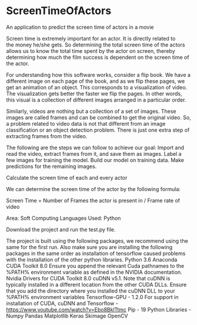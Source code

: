 # ScreenTimeOfActors
An application to predict the screen time of actors in a movie


  Screen time is extremely important for an actor. It is directly related to the money
he/she gets. So determining the total screen time of the actors allows us to know the total time
spent by the actor on screen, thereby determining how much the film success is dependent on
the screen time of the actor.

  For understanding how this software works, consider a flip book. We have a different
image on each page of the book, and as we flip these pages, we get an animation of an object.
This corresponds to a visualization of video. The visualization gets better the faster we flip
the pages. In other words, this visual is a collection of different images arranged in a
particular order.

  Similarly, videos are nothing but a collection of a set of images. These images are
called frames and can be combined to get the original video. So, a problem related to video
data is not that different from an image classification or an object detection problem. There is
just one extra step of extracting frames from the video.

  The following are the steps we can follow to achieve our goal: Import and read the
video, extract frames from it, and save them as images. Label a few images for training the
model. Build our model on training data. Make predictions for the remaining images.

Calculate the screen time of each and every actor

We can determine the screen time of the actor by the following formula:

Screen Time = Number of Frames the actor is present in / Frame rate of video

Area: Soft Computing
Languages Used: Python






Download the project and run the test.py file.

The project is built using the following packages, we recommend using the same for the first run. Also make sure you are installing the following packages in the same order as installation of tensorflow caused problems with the installation of the other python libraries.
Python 3.6
Anaconda
CUDA Toolkit 8.0 Ensure you append the relevant Cuda pathnames to the %PATH% environment variable as defined in the NVIDIA documentation.
Nvidia Drivers for CUDA Toolkit 8.0
cuDNN v5.1. Note that cuDNN is typically installed in a different location from the other CUDA DLLs. Ensure that you add the directory where you installed the cuDNN DLL to your %PATH% environment variables
Tensorflow-GPU - 1.2.0
For support in installation of CUDA, cuDNN and Tensorflow - https://www.youtube.com/watch?v=Ebo8BklTtmc
Pip - 19
Python Libraries - 
Numpy
Pandas
Matplotlib
Keras
Skimage
OpenCV
